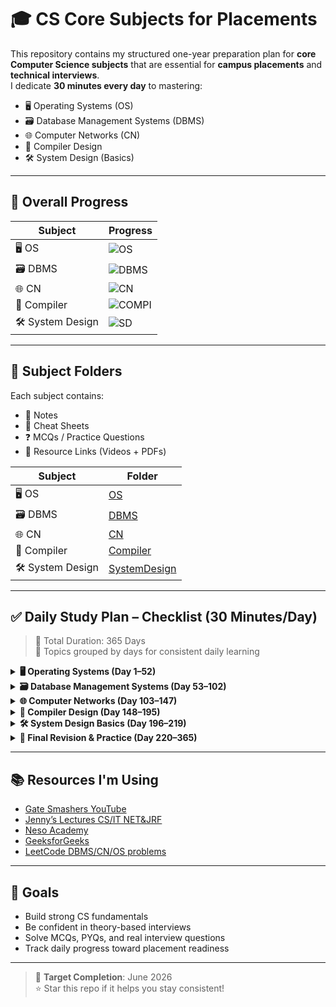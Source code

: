 # 🎓 CS Core Subjects for Placements

This repository contains my structured one-year preparation plan for **core Computer Science subjects** that are essential for **campus placements** and **technical interviews**.  
I dedicate **30 minutes every day** to mastering:

- 🖥️ Operating Systems (OS)
- 🗃️ Database Management Systems (DBMS)
- 🌐 Computer Networks (CN)
- 🧾 Compiler Design
- 🛠️ System Design (Basics)

---

## 📅 Overall Progress

| Subject | Progress |
|---------|----------|
| 🖥️ OS | ![OS](https://img.shields.io/badge/Progress-0%25-red) |
| 🗃️ DBMS | ![DBMS](https://img.shields.io/badge/Progress-0%25-red) |
| 🌐 CN | ![CN](https://img.shields.io/badge/Progress-0%25-red) |
| 🧾 Compiler | ![COMPI](https://img.shields.io/badge/Progress-0%25-red) |
| 🛠️ System Design | ![SD](https://img.shields.io/badge/Progress-0%25-lightgrey) |

---

## 📂 Subject Folders

Each subject contains:
- 📄 Notes
- 📌 Cheat Sheets
- ❓ MCQs / Practice Questions
- 🔗 Resource Links (Videos + PDFs)

| Subject | Folder |
|---------|--------|
| 🖥️ OS | [OS](./OS) |
| 🗃️ DBMS | [DBMS](./DBMS) |
| 🌐 CN | [CN](./CN) |
| 🧾 Compiler | [Compiler](./Compiler_Design) |
| 🛠️ System Design | [SystemDesign](./System_Design) |

---

## ✅ Daily Study Plan – Checklist (30 Minutes/Day)

> 🧠 Total Duration: 365 Days  
> 📌 Topics grouped by days for consistent daily learning

<details>
<summary><strong>🖥️ Operating Systems (Day 1–52)</strong></summary>

- [ ] Day 1–3: Introduction, Functions of OS  
- [ ] Day 4–6: Types of OS  
- [ ] Day 7–9: Process Concept, PCB, States  
- [ ] Day 10–12: Threads vs Processes  
- [ ] Day 13–15: CPU Scheduling: FCFS, SJF  
- [ ] Day 16–18: Priority, Round Robin  
- [ ] Day 19–21: Multilevel Queue & Feedback  
- [ ] Day 22–24: Process Synchronization: Critical Section  
- [ ] Day 25–27: Semaphores, Mutex  
- [ ] Day 28–30: Deadlock Introduction  
- [ ] Day 31–33: Deadlock Prevention, Avoidance  
- [ ] Day 34–36: Banker's Algorithm  
- [ ] Day 37–39: Memory Management  
- [ ] Day 40–42: Paging, Segmentation  
- [ ] Day 43–45: Virtual Memory, Demand Paging  
- [ ] Day 46–48: Page Replacement Algorithms  
- [ ] Day 49–50: File System & I/O Management  
- [ ] Day 51–52: Revision + MCQs  

</details>

<details>
<summary><strong>🗃️ Database Management Systems (Day 53–102)</strong></summary>

- [ ] Day 53–55: DBMS vs RDBMS  
- [ ] Day 56–58: ER Model: Entities, Attributes  
- [ ] Day 59–61: ER to Relational Mapping  
- [ ] Day 62–64: Relational Algebra  
- [ ] Day 65–67: SQL Basics: SELECT, WHERE  
- [ ] Day 68–70: Joins (INNER, LEFT, RIGHT, FULL)  
- [ ] Day 71–73: Nested Queries, Set Operations  
- [ ] Day 74–76: Keys: Primary, Candidate, Foreign  
- [ ] Day 77–79: Functional Dependencies  
- [ ] Day 80–82: Normalization: 1NF–3NF  
- [ ] Day 83–85: BCNF, 4NF  
- [ ] Day 86–88: Transactions, ACID  
- [ ] Day 89–91: Concurrency Control  
- [ ] Day 92–94: Schedule Types (Conflict, View)  
- [ ] Day 95–97: Indexing, Hashing  
- [ ] Day 98–100: Views, Triggers  
- [ ] Day 101–102: Revision + MCQs  

</details>

<details>
<summary><strong>🌐 Computer Networks (Day 103–147)</strong></summary>

- [ ] Day 103–105: Basics, Types of Networks  
- [ ] Day 106–108: ISO-OSI Model Overview  
- [ ] Day 109–111: Physical Layer  
- [ ] Day 112–114: Data Link Layer: Framing, MAC  
- [ ] Day 115–117: Error Detection & Correction  
- [ ] Day 118–120: Sliding Window Protocols  
- [ ] Day 121–123: Network Layer: IP Addressing  
- [ ] Day 124–126: Subnetting, CIDR  
- [ ] Day 127–129: Routing Algorithms (DVR, LSR)  
- [ ] Day 130–132: ARP, DHCP  
- [ ] Day 133–135: Transport Layer: TCP vs UDP  
- [ ] Day 136–138: Congestion Control  
- [ ] Day 139–141: Application Layer: DNS, HTTP  
- [ ] Day 142–144: Email, FTP, Web  
- [ ] Day 145–147: Firewalls, Network Security  

</details>

<details>
<summary><strong>🧾 Compiler Design (Day 148–195)</strong></summary>

- [ ] Day 148–150: Compiler Phases Overview  
- [ ] Day 151–153: Lexical Analysis, Tokens  
- [ ] Day 154–156: Finite Automata (DFA, NFA)  
- [ ] Day 157–159: Syntax Analysis, Parse Trees  
- [ ] Day 160–162: LL(1), LR Parsers  
- [ ] Day 163–165: First and Follow  
- [ ] Day 166–168: Syntax-Directed Translation  
- [ ] Day 169–171: Semantic Analysis  
- [ ] Day 172–174: Intermediate Code Generation  
- [ ] Day 175–177: Three Address Code  
- [ ] Day 178–180: Symbol Table  
- [ ] Day 181–183: Code Optimization  
- [ ] Day 184–186: Code Generation  
- [ ] Day 187–189: Run-Time Environments  
- [ ] Day 190–195: Revision + MCQs  

</details>

<details>
<summary><strong>🛠️ System Design Basics (Day 196–219)</strong></summary>

- [ ] Day 196–198: Client-Server Architecture  
- [ ] Day 199–201: Load Balancer  
- [ ] Day 202–204: Caching Strategies  
- [ ] Day 205–207: Database Replication & Sharding  
- [ ] Day 208–210: REST APIs  
- [ ] Day 211–213: Message Queues (Intro)  
- [ ] Day 214–216: CDN, Hashing  
- [ ] Day 217–219: Case Study – URL Shortener  

</details>

<details>
<summary><strong>🔁 Final Revision & Practice (Day 220–365)</strong></summary>

- [ ] Day 220–234: OS Revision + MCQs  
- [ ] Day 235–249: DBMS Revision + MCQs  
- [ ] Day 250–264: CN Revision + MCQs  
- [ ] Day 265–279: Compiler Revision + MCQs  
- [ ] Day 280–294: System Design Revision  
- [ ] Day 295–310: PYQs Practice  
- [ ] Day 311–330: Mock Tests + Flashcards  
- [ ] Day 331–350: Recap Notes + Mistakes  
- [ ] Day 351–365: Final Review Sprint  

</details>

---

## 📚 Resources I'm Using

- [Gate Smashers YouTube](https://youtube.com/c/GateSmasher)
- [Jenny’s Lectures CS/IT NET&JRF](https://www.youtube.com/c/JennyslecturesCSITNETJRF)
- [Neso Academy](https://www.youtube.com/@NesoAcademy)
- [GeeksforGeeks](https://www.geeksforgeeks.org/)
- [LeetCode DBMS/CN/OS problems](https://leetcode.com/problemset/all/?topicSlugs=operating-system)

---

## 🎯 Goals

- Build strong CS fundamentals
- Be confident in theory-based interviews
- Solve MCQs, PYQs, and real interview questions
- Track daily progress toward placement readiness

---

> 🏁 **Target Completion**: June 2026  
> ⭐ Star this repo if it helps you stay consistent!
